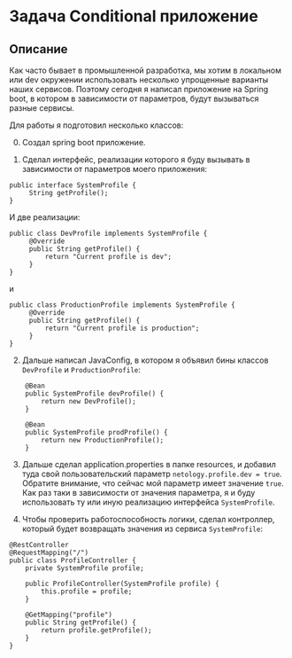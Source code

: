 # Задача Conditional приложение

## Описание
Как часто бывает в промышленной разработка, мы хотим в локальном или dev окружении использовать несколько упрощенные варианты наших сервисов. 
Поэтому сегодня я написал приложение на Spring boot, в котором в зависимости от параметров, будут вызываться разные сервисы. 

Для работы я подготовил несколько классов:

0. Создал spring boot приложение.

1. Сделал интерфейс, реализации которого я буду вызывать в зависимости от параметров моего приложения:

```$java
public interface SystemProfile {
     String getProfile();
}
``` 

И две реализации:

```$java
public class DevProfile implements SystemProfile {
     @Override
     public String getProfile() {
         return "Current profile is dev";
     }
}
``` 

и

```$java
public class ProductionProfile implements SystemProfile {
     @Override
     public String getProfile() {
         return "Current profile is production";
     }
}
``` 

2. Дальше написал JavaConfig, в котором я объявил бины классов `DevProfile` и `ProductionProfile`:
```$java
    @Bean
    public SystemProfile devProfile() {
        return new DevProfile();
    }

    @Bean
    public SystemProfile prodProfile() {
        return new ProductionProfile();
    }
```
    
3. Дальше сделал application.properties в папке resources, и добавил туда свой пользовательский параметр `netology.profile.dev = true`. Обратите внимание, что сейчас мой параметр имеет значение `true`. Как раз таки в зависимости от значения параметра, я и буду использовать ту или иную реализацию интерфейса `SystemProfile`.

4. Чтобы проверить работоспособность логики, сделал контроллер, который будет возвращать значения из сервиса `SystemProfile`:

```$java
@RestController
@RequestMapping("/")
public class ProfileController {
    private SystemProfile profile;

    public ProfileController(SystemProfile profile) {
        this.profile = profile;
    }

    @GetMapping("profile")
    public String getProfile() {
        return profile.getProfile();
    }
}
```
